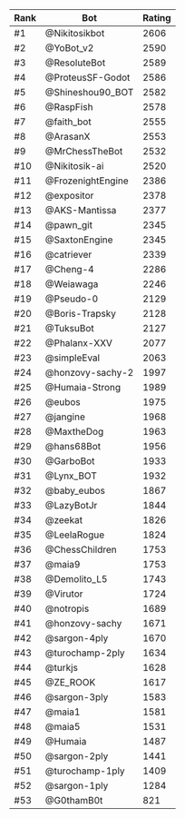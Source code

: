 Rank|Bot|Rating
---|---|---
#1|@Nikitosikbot|2606
#2|@YoBot_v2|2590
#3|@ResoluteBot|2589
#4|@ProteusSF-Godot|2586
#5|@Shineshou90_BOT|2582
#6|@RaspFish|2578
#7|@faith_bot|2555
#8|@ArasanX|2553
#9|@MrChessTheBot|2532
#10|@Nikitosik-ai|2520
#11|@FrozenightEngine|2386
#12|@expositor|2378
#13|@AKS-Mantissa|2377
#14|@pawn_git|2345
#15|@SaxtonEngine|2345
#16|@catriever|2339
#17|@Cheng-4|2286
#18|@Weiawaga|2246
#19|@Pseudo-0|2129
#20|@Boris-Trapsky|2128
#21|@TuksuBot|2127
#22|@Phalanx-XXV|2077
#23|@simpleEval|2063
#24|@honzovy-sachy-2|1997
#25|@Humaia-Strong|1989
#26|@eubos|1975
#27|@jangine|1968
#28|@MaxtheDog|1963
#29|@hans68Bot|1956
#30|@GarboBot|1933
#31|@Lynx_BOT|1932
#32|@baby_eubos|1867
#33|@LazyBotJr|1844
#34|@zeekat|1826
#35|@LeelaRogue|1824
#36|@ChessChildren|1753
#37|@maia9|1753
#38|@Demolito_L5|1743
#39|@Virutor|1724
#40|@notropis|1689
#41|@honzovy-sachy|1671
#42|@sargon-4ply|1670
#43|@turochamp-2ply|1634
#44|@turkjs|1628
#45|@ZE_ROOK|1617
#46|@sargon-3ply|1583
#47|@maia1|1581
#48|@maia5|1531
#49|@Humaia|1487
#50|@sargon-2ply|1441
#51|@turochamp-1ply|1409
#52|@sargon-1ply|1284
#53|@G0thamB0t|821
